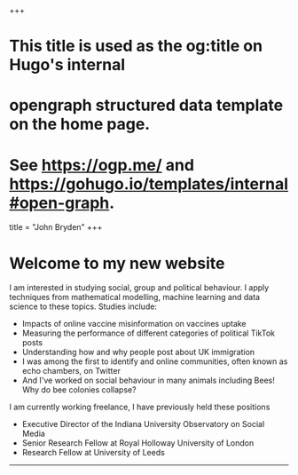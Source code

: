 +++
# This title is used as the og:title on Hugo's internal
# opengraph structured data template on the home page.
# See https://ogp.me/ and https://gohugo.io/templates/internal#open-graph.
title = "John Bryden"
+++

# Welcome to my new website

I am interested in studying social, group and political behaviour. I apply techniques from mathematical modelling, machine learning and data science to these topics. Studies include:

* Impacts of online vaccine misinformation on vaccines uptake
* Measuring the performance of different categories of political TikTok posts
* Understanding how and why people post about UK immigration
* I was among the first to identify and online communities, often known as echo chambers, on Twitter
* And I've worked on social behaviour in many animals including Bees! Why do bee colonies collapse?

I am currently working freelance, I have previously held these positions

* Executive Director of the Indiana University Observatory on Social Media
* Senior Research Fellow at Royal Holloway University of London
* Research Fellow at University of Leeds

---

